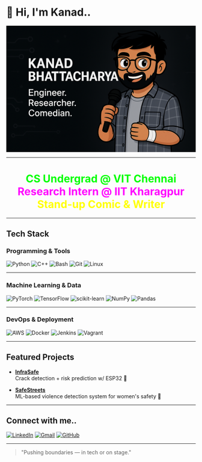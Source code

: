 # 👋 Hi, I'm Kanad..

<img align="center" src="https://raw.githubusercontent.com/kanadb004/kanadb004/main/assets/kanad-cartoon-banner-2.png" alt="Kanad Avatar Banner">

---

<h1 align="center">
  <span style="color: #00FF00;">CS Undergrad @ VIT Chennai</span><br/>
  <span style="color: #FF00FF;">Research Intern @ IIT Kharagpur</span><br/>
  <span style="color: #FFFF00;">Stand-up Comic & Writer</span>
</h1>


---

## Tech Stack

### Programming & Tools

![Python](https://img.shields.io/badge/-Python-3776AB?style=for-the-badge&logo=python&logoColor=white)
![C++](https://img.shields.io/badge/-C++-00599C?style=for-the-badge&logo=c%2B%2B&logoColor=white)
![Bash](https://img.shields.io/badge/-Bash-121011?style=for-the-badge&logo=gnu-bash&logoColor=white)
![Git](https://img.shields.io/badge/-Git-F05032?style=for-the-badge&logo=git&logoColor=white)
![Linux](https://img.shields.io/badge/-Linux-FCC624?style=for-the-badge&logo=linux&logoColor=black)

---

### Machine Learning & Data

![PyTorch](https://img.shields.io/badge/-PyTorch-EE4C2C?style=for-the-badge&logo=pytorch&logoColor=white)
![TensorFlow](https://img.shields.io/badge/-TensorFlow-FF6F00?style=for-the-badge&logo=tensorflow&logoColor=white)
![scikit-learn](https://img.shields.io/badge/-Scikit--Learn-F7931E?style=for-the-badge&logo=scikit-learn&logoColor=white)
![NumPy](https://img.shields.io/badge/-NumPy-013243?style=for-the-badge&logo=numpy&logoColor=white)
![Pandas](https://img.shields.io/badge/-Pandas-150458?style=for-the-badge&logo=pandas&logoColor=white)

---

### DevOps & Deployment

![AWS](https://img.shields.io/badge/-AWS-232F3E?style=for-the-badge&logo=amazon-aws&logoColor=white)
![Docker](https://img.shields.io/badge/-Docker-2496ED?style=for-the-badge&logo=docker&logoColor=white)
![Jenkins](https://img.shields.io/badge/-Jenkins-D24939?style=for-the-badge&logo=jenkins&logoColor=white)
![Vagrant](https://img.shields.io/badge/-Vagrant-1868F2?style=for-the-badge&logo=vagrant&logoColor=white)

---

## Featured Projects

- [**InfraSafe**](https://github.com/kanadb004/InfraSafe)  
  Crack detection + risk prediction w/ ESP32 🚧

- [**SafeStreets**](https://github.com/kanadb004/SafeStreets-ViolenceDetection)  
  ML-based violence detection system for women's safety 🎥

---

## Connect with me..

[![LinkedIn](https://img.shields.io/badge/-LinkedIn-0A66C2?style=flat-square&logo=linkedin&logoColor=white)](https://linkedin.com/in/kanadb004)
[![Gmail](https://img.shields.io/badge/-Email-D14836?style=flat-square&logo=gmail&logoColor=white)](mailto:kanadb004@gmail.com)
[![GitHub](https://img.shields.io/badge/-GitHub-181717?style=flat-square&logo=github&logoColor=white)](https://github.com/kanadb004)

---

> "Pushing boundaries — in tech or on stage."
